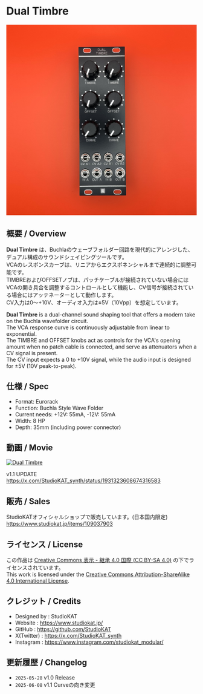 # Dual Timbre
![Dual Timbre Front](<Images/Dual Timbre_Front.jpeg>)

## 概要 / Overview

**Dual Timbre** は、Buchlaのウェーブフォルダー回路を現代的にアレンジした、デュアル構成のサウンドシェイピングツールです。  
VCAのレスポンスカーブは、リニアからエクスポネンシャルまで連続的に調整可能です。  
TIMBREおよびOFFSETノブは、パッチケーブルが接続されていない場合にはVCAの開き具合を調整するコントロールとして機能し、CV信号が接続されている場合にはアッテネーターとして動作します。  
CV入力は0～+10V、オーディオ入力は±5V（10Vpp）を想定しています。  

**Dual Timbre** is a dual-channel sound shaping tool that offers a modern take on the Buchla wavefolder circuit.  
The VCA response curve is continuously adjustable from linear to exponential.  
The TIMBRE and OFFSET knobs act as controls for the VCA's opening amount when no patch cable is connected, and serve as attenuators when a CV signal is present.  
The CV input expects a 0 to +10V signal, while the audio input is designed for ±5V (10V peak-to-peak).  


## 仕様 / Spec
- Format: Eurorack
- Function: Buchla Style Wave Folder
- Current needs: +12V: 55mA, -12V: 55mA
- Width: 8 HP
- Depth: 35mm (including power connector)

## 動画 / Movie
[![Dual Timbre](https://github.com/user-attachments/assets/ec464369-3d0f-4006-aaf1-4371b241b35d)](https://youtu.be/piGdNXMZIGw)

v1.1 UPDATE  
https://x.com/StudioKAT_synth/status/1931323608674316583

## 販売 / Sales

StudioKATオフィシャルショップで販売しています。(日本国内限定)  
 https://www.studiokat.jp/items/109037903


## ライセンス / License

この作品は [Creative Commons 表示 - 継承 4.0 国際 (CC BY-SA 4.0)](https://creativecommons.org/licenses/by-sa/4.0/deed.ja) の下でライセンスされています。  
This work is licensed under the [Creative Commons Attribution-ShareAlike 4.0 International License](https://creativecommons.org/licenses/by-sa/4.0/).


## クレジット / Credits

- Designed by : StudioKAT
- Website : https://www.studiokat.jp/
- GitHub : https://github.com/StudioKAT
- X(Twitter) : https://x.com/StudioKAT_synth
- Instagram : https://www.instagram.com/studiokat_modular/

## 更新履歴 / Changelog

- `2025-05-28` v1.0 Release
- `2025-06-08` v1.1 Curveの向き変更